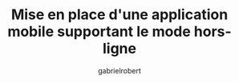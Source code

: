 ---
layout: post
title: "Mise en place d'une application mobile supportant le mode hors-ligne"
modified: 2017-07-18
tags: [azure, xamarin, c#]
categories: [code]
published: false
author: gabrielrobert
---